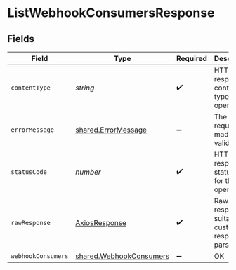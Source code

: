 # ListWebhookConsumersResponse


## Fields

| Field                                                                     | Type                                                                      | Required                                                                  | Description                                                               |
| ------------------------------------------------------------------------- | ------------------------------------------------------------------------- | ------------------------------------------------------------------------- | ------------------------------------------------------------------------- |
| `contentType`                                                             | *string*                                                                  | :heavy_check_mark:                                                        | HTTP response content type for this operation                             |
| `errorMessage`                                                            | [shared.ErrorMessage](../../../sdk/models/shared/errormessage.md)         | :heavy_minus_sign:                                                        | The request made is not valid.                                            |
| `statusCode`                                                              | *number*                                                                  | :heavy_check_mark:                                                        | HTTP response status code for this operation                              |
| `rawResponse`                                                             | [AxiosResponse](https://axios-http.com/docs/res_schema)                   | :heavy_check_mark:                                                        | Raw HTTP response; suitable for custom response parsing                   |
| `webhookConsumers`                                                        | [shared.WebhookConsumers](../../../sdk/models/shared/webhookconsumers.md) | :heavy_minus_sign:                                                        | OK                                                                        |